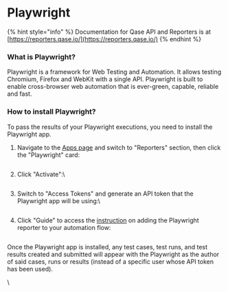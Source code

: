 # Playwright

{% hint style="info" %}
Documentation for Qase API and Reporters is at [https://reporters.qase.io/](https://reporters.qase.io/)
{% endhint %}

### What is Playwright?

Playwright is a framework for Web Testing and Automation. It allows testing Chromium, Firefox and WebKit with a single API. Playwright is built to enable cross-browser web automation that is ever-green, capable, reliable and fast.

### How to install Playwright?

To pass the results of your Playwright executions, you need to install the Playwright app.

1.  Navigate to the [Apps page](https://app.qase.io/apps) and switch to "Reporters" section, then click the "Playwright" card:



    <figure><img src="https://downloads.intercomcdn.com/i/o/655677853/5a5a756418fb7a440c990657/image.png" alt=""><figcaption></figcaption></figure>
2.  Click "Activate":\


    <figure><img src="https://downloads.intercomcdn.com/i/o/657773924/ead87c0ca0b12ed0e1247d0b/image.png" alt=""><figcaption></figcaption></figure>
3.  Switch to "Access Tokens" and generate an API token that the Playwright app will be using:\


    <figure><img src="https://downloads.intercomcdn.com/i/o/655679244/a010895f72c6f9c756919050/image.png" alt=""><figcaption></figcaption></figure>
4.  Click "Guide" to access the [instruction](https://github.com/qase-tms/qase-javascript/tree/main/qase-playwright) on adding the Playwright reporter to your automation flow:



    <figure><img src="https://downloads.intercomcdn.com/i/o/655680436/a8c1c29aa45e82b15acb4f11/image.png" alt=""><figcaption></figcaption></figure>

Once the Playwright app is installed, any test cases, test runs, and test results created and submitted will appear with the Playwright as the author of said cases, runs or results (instead of a specific user whose API token has been used).

\
